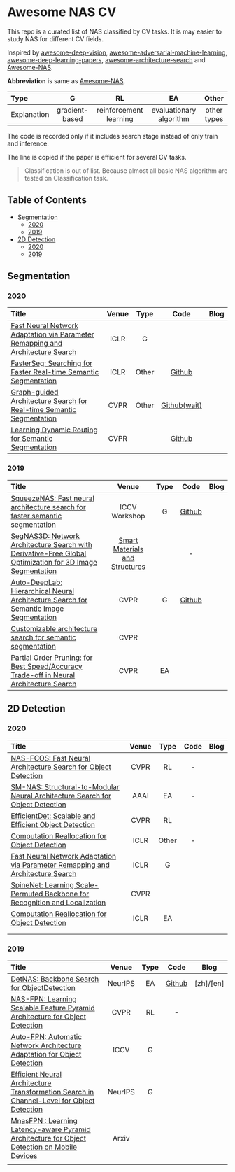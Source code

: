 # Awesome NAS CV
This repo is a curated list of NAS classified by CV tasks. It is may easier to study NAS for different CV fields.

Inspired by [awesome-deep-vision](https://github.com/kjw0612/awesome-deep-vision), [awesome-adversarial-machine-learning](https://github.com/yenchenlin/awesome-adversarial-machine-learning), [awesome-deep-learning-papers](https://github.com/terryum/awesome-deep-learning-papers), [awesome-architecture-search](https://github.com/markdtw/awesome-architecture-search) and [Awesome-NAS](https://github.com/D-X-Y/Awesome-NAS).

**Abbreviation** is same as [Awesome-NAS](https://github.com/D-X-Y/Awesome-NAS).

| Type        |       G        |           RL           |           EA            |    Other    |
| :---------- | :------------: | :--------------------: | :---------------------: | :---------: |
| Explanation | gradient-based | reinforcement learning | evaluationary algorithm | other types |

The code is recorded only if it includes search stage instead of only train and inference. 

The line is copied if the paper is efficient for several CV tasks.

> Classification is out of list. Because almost all basic NAS algorithm are tested on Classification task.

## Table of Contents

- [Segmentation](#segmentation)
  * [2020](#2020)
  * [2019](#2019)
- [2D Detection](#2d-detection)
  * [2020](#2020-1)
  * [2019](#2019-1)

## Segmentation

### 2020

| Title                                                        | Venue | Type  |                         Code                          | Blog |
| :----------------------------------------------------------- | :---: | :---: | :---------------------------------------------------: | :--: |
| [Fast Neural Network Adaptation via Parameter Remapping and Architecture Search](https://arxiv.org/abs/2001.02525) | ICLR  |   G   |                                                       |      |
| [FasterSeg: Searching for Faster Real-time Semantic Segmentation](https://arxiv.org/abs/1912.10917) | ICLR  | Other |   [Github](https://github.com/TAMU-VITA/FasterSeg)    |      |
| [Graph-guided Architecture Search for Real-time Semantic Segmentation](https://arxiv.org/abs/1909.06793) | CVPR  | Other | [Github(wait)](https://github.com/L-Lighter/LightNet) |      |
| [Learning Dynamic Routing for Semantic Segmentation](https://arxiv.org/abs/2003.10401) | CVPR  |       | [Github](https://github.com/yanwei-li/DynamicRouting) |      |

### 2019

| Title                                                        |                            Venue                             | Type |                        Code                         | Blog |
| :----------------------------------------------------------- | :----------------------------------------------------------: | :--: | :-------------------------------------------------: | :--: |
| [SqueezeNAS: Fast neural architecture search for faster semantic segmentation](https://arxiv.org/abs/1908.01748) |                        ICCV Workshop                         |  G   |  [Github](https://github.com/ashaw596/squeezenas)   |      |
| [SegNAS3D: Network Architecture Search with Derivative-Free Global Optimization for 3D Image Segmentation](https://arxiv.org/abs/1909.05962?context=cs) | [Smart Materials and Structures](https://iopscience.iop.org/journal/0964-1726) |      |                          -                          |      |
| [Auto-DeepLab: Hierarchical Neural Architecture Search for Semantic Image Segmentation](https://arxiv.org/abs/1901.02985) |                             CVPR                             |  G   | [Github](https://github.com/MenghaoGuo/AutoDeeplab) |      |
| [Customizable architecture search for semantic segmentation](https://arxiv.org/abs/1908.09550) |                             CVPR                             |      |                                                     |      |
| [Partial Order Pruning: for Best Speed/Accuracy Trade-off in Neural Architecture Search](https://arxiv.org/abs/1903.03777) |                             CVPR                             |  EA  |                                                     |      |

## 2D Detection

### 2020

| Title                                                        | Venue | Type  | Code | Blog |
| :----------------------------------------------------------- | :---: | :---: | :--: | :--: |
| [NAS-FCOS: Fast Neural Architecture Search for Object Detection](https://arxiv.org/abs/1906.04423) | CVPR  |  RL   |  -   |      |
| [SM-NAS: Structural-to-Modular Neural Architecture Search for Object Detection](https://arxiv.org/abs/1911.09929) | AAAI  |  EA   |  -   |      |
| [EfficientDet: Scalable and Efficient Object Detection](https://arxiv.org/abs/1911.09070) | CVPR  |  RL   |      |      |
| [Computation Reallocation for Object Detection](https://openreview.net/forum?id=SkxLFaNKwB) | ICLR  | Other |  -   |      |
| [Fast Neural Network Adaptation via Parameter Remapping and Architecture Search](https://arxiv.org/abs/2001.02525) | ICLR  |   G   |      |      |
| [SpineNet: Learning Scale-Permuted Backbone for Recognition and Localization](https://arxiv.org/abs/1912.05027) | CVPR  |       |      |      |
| [Computation Reallocation for Object Detection](https://openreview.net/forum?id=SkxLFaNKwB) | ICLR  |  EA   |      |      |
|                                                              |       |       |      |      |
|                                                              |       |       |      |      |
### 2019

| Title                                                        |  Venue  | Type |                       Code                       |   Blog    |
| :----------------------------------------------------------- | :-----: | :--: | :----------------------------------------------: | :-------: |
| [DetNAS: Backbone Search for ObjectDetection](https://arxiv.org/abs/1903.10979) | NeurIPS |  EA  | [Github](https://github.com/megvii-model/DetNAS) | [zh]/[en] |
| [NAS-FPN: Learning Scalable Feature Pyramid Architecture for Object Detection](https://arxiv.org/abs/1904.07392) |  CVPR   |  RL  |                        -                         |           |
| [Auto-FPN: Automatic Network Architecture Adaptation for Object Detection](http://openaccess.thecvf.com/content_ICCV_2019/papers/Xu_Auto-FPN_Automatic_Network_Architecture_Adaptation_for_Object_Detection_Beyond_Classification_ICCV_2019_paper.pdf) |  ICCV   |  G   |                                                  |           |
| [Efficient Neural Architecture Transformation Search in Channel-Level for Object Detection](https://arxiv.org/abs/1909.02293) | NeurIPS |  G   |                                                  |           |
| [MnasFPN : Learning Latency-aware Pyramid Architecture for Object Detection on Mobile Devices](https://arxiv.org/abs/1912.01106) |  Arxiv  |      |                                                  |           |
|                                                              |         |      |                                                  |           |
